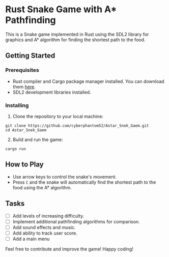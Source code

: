 # Rust Snake Game with A* Pathfinding

This is a Snake game implemented in Rust using the SDL2 library for graphics and A* algorithm for finding the shortest path to the food.

## Getting Started

### Prerequisites

- Rust compiler and Cargo package manager installed. You can download them [here](https://www.rust-lang.org/tools/install).
- SDL2 development libraries installed.

### Installing

1. Clone the repository to your local machine:

```
git clone https://github.com/cyberphantom52/Astar_Snek_Gaem.git
cd Astar_Snek_Gaem
```

2. Build and run the game:

```
cargo run
```

## How to Play

- Use arrow keys to control the snake's movement.
- Press `C` and the snake will automatically find the shortest path to the food using the A* algorithm.


## Tasks
- [ ] Add levels of increasing difficulty.
- [ ] Implement additional pathfinding algorithms for comparison.
- [ ] Add sound effects and music.
- [ ] Add ability to track user score.
- [ ] Add a main menu

Feel free to contribute and improve the game! Happy coding!
